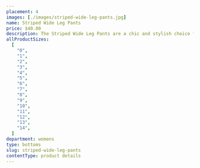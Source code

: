 ```yaml
---
placement: 4
images: [./images/striped-wide-leg-pants.jpg]
name: Striped Wide Leg Pants
price: $40.00
description: The Striped Wide Leg Pants are a chic and stylish choice for those looking for a fresh garment to add to their wardrobe. The pants feature a bold, vertical stripe pattern that is both timeless and on-trend. The eye-catching design, makes these pants a fun addition to any wardrobe.
allProductSizes:
  [
    "0",
    "1",
    "2",
    "3",
    "4",
    "5",
    "6",
    "7",
    "8",
    "9",
    "10",
    "11",
    "12",
    "13",
    "14",
  ]
department: womens
type: bottoms
slug: striped-wide-leg-pants
contentType: product details
---
```

